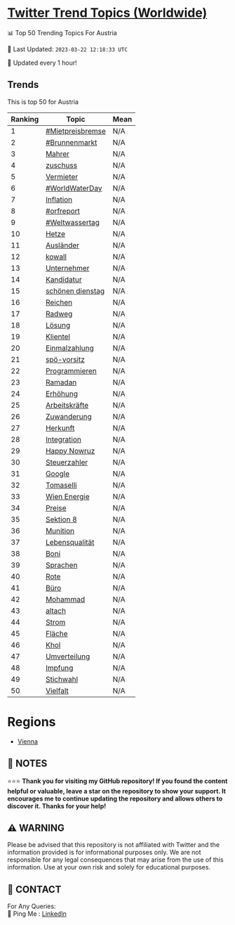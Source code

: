 [Twitter Trend Topics (Worldwide)](https://github.com/ErcinDedeoglu/Twitter-Trend-Topics)
==========


📊 Top 50 Trending Topics For Austria

📆 Last Updated: `2023-03-22 12:18:33 UTC`

🔧 Updated every 1 hour!


## Trends

This is top 50 for Austria

| Ranking | Topic | Mean |
| ------- | ------------ | ------------ |
| 1 | [#Mietpreisbremse](http://twitter.com/search?q=%23Mietpreisbremse) | N/A |
| 2 | [#Brunnenmarkt](http://twitter.com/search?q=%23Brunnenmarkt) | N/A |
| 3 | [Mahrer](http://twitter.com/search?q=Mahrer) | N/A |
| 4 | [zuschuss](http://twitter.com/search?q=zuschuss) | N/A |
| 5 | [Vermieter](http://twitter.com/search?q=Vermieter) | N/A |
| 6 | [#WorldWaterDay](http://twitter.com/search?q=%23WorldWaterDay) | N/A |
| 7 | [Inflation](http://twitter.com/search?q=Inflation) | N/A |
| 8 | [#orfreport](http://twitter.com/search?q=%23orfreport) | N/A |
| 9 | [#Weltwassertag](http://twitter.com/search?q=%23Weltwassertag) | N/A |
| 10 | [Hetze](http://twitter.com/search?q=Hetze) | N/A |
| 11 | [Ausländer](http://twitter.com/search?q=Ausl%c3%a4nder) | N/A |
| 12 | [kowall](http://twitter.com/search?q=kowall) | N/A |
| 13 | [Unternehmer](http://twitter.com/search?q=Unternehmer) | N/A |
| 14 | [Kandidatur](http://twitter.com/search?q=Kandidatur) | N/A |
| 15 | [schönen dienstag](http://twitter.com/search?q=sch%c3%b6nen+dienstag) | N/A |
| 16 | [Reichen](http://twitter.com/search?q=Reichen) | N/A |
| 17 | [Radweg](http://twitter.com/search?q=Radweg) | N/A |
| 18 | [Lösung](http://twitter.com/search?q=L%c3%b6sung) | N/A |
| 19 | [Klientel](http://twitter.com/search?q=Klientel) | N/A |
| 20 | [Einmalzahlung](http://twitter.com/search?q=Einmalzahlung) | N/A |
| 21 | [spö-vorsitz](http://twitter.com/search?q=sp%c3%b6-vorsitz) | N/A |
| 22 | [Programmieren](http://twitter.com/search?q=Programmieren) | N/A |
| 23 | [Ramadan](http://twitter.com/search?q=Ramadan) | N/A |
| 24 | [Erhöhung](http://twitter.com/search?q=Erh%c3%b6hung) | N/A |
| 25 | [Arbeitskräfte](http://twitter.com/search?q=Arbeitskr%c3%a4fte) | N/A |
| 26 | [Zuwanderung](http://twitter.com/search?q=Zuwanderung) | N/A |
| 27 | [Herkunft](http://twitter.com/search?q=Herkunft) | N/A |
| 28 | [Integration](http://twitter.com/search?q=Integration) | N/A |
| 29 | [Happy Nowruz](http://twitter.com/search?q=Happy+Nowruz) | N/A |
| 30 | [Steuerzahler](http://twitter.com/search?q=Steuerzahler) | N/A |
| 31 | [Google](http://twitter.com/search?q=Google) | N/A |
| 32 | [Tomaselli](http://twitter.com/search?q=Tomaselli) | N/A |
| 33 | [Wien Energie](http://twitter.com/search?q=Wien+Energie) | N/A |
| 34 | [Preise](http://twitter.com/search?q=Preise) | N/A |
| 35 | [Sektion 8](http://twitter.com/search?q=Sektion+8) | N/A |
| 36 | [Munition](http://twitter.com/search?q=Munition) | N/A |
| 37 | [Lebensqualität](http://twitter.com/search?q=Lebensqualit%c3%a4t) | N/A |
| 38 | [Boni](http://twitter.com/search?q=Boni) | N/A |
| 39 | [Sprachen](http://twitter.com/search?q=Sprachen) | N/A |
| 40 | [Rote](http://twitter.com/search?q=Rote) | N/A |
| 41 | [Büro](http://twitter.com/search?q=B%c3%bcro) | N/A |
| 42 | [Mohammad](http://twitter.com/search?q=Mohammad) | N/A |
| 43 | [altach](http://twitter.com/search?q=altach) | N/A |
| 44 | [Strom](http://twitter.com/search?q=Strom) | N/A |
| 45 | [Fläche](http://twitter.com/search?q=Fl%c3%a4che) | N/A |
| 46 | [Khol](http://twitter.com/search?q=Khol) | N/A |
| 47 | [Umverteilung](http://twitter.com/search?q=Umverteilung) | N/A |
| 48 | [Impfung](http://twitter.com/search?q=Impfung) | N/A |
| 49 | [Stichwahl](http://twitter.com/search?q=Stichwahl) | N/A |
| 50 | [Vielfalt](http://twitter.com/search?q=Vielfalt) | N/A |



# Regions

* [Vienna](</Austria/Vienna.md>)



## 📝 NOTES

⭐⭐⭐ **Thank you for visiting my GitHub repository! If you found the content helpful or valuable, leave a star on the repository to show your support. It encourages me to continue updating the repository and allows others to discover it. Thanks for your help!**


## ⚠️ WARNING

Please be advised that this repository is not affiliated with Twitter and the information provided is for informational purposes only. We are not responsible for any legal consequences that may arise from the use of this information. Use at your own risk and solely for educational purposes.


## 📨 CONTACT

 For Any Queries:  
            🏓 Ping Me : [LinkedIn](https://www.linkedin.com/in/ercindedeoglu/)
